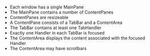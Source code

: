 - Each window has a single MainPane
- The MainPane contains a number of ContentPanes
- ContentPanes are resizeable
- A ContentPane consists of a TabBar and a ContentArea
- The TabBar contains at least one TabHandler
- Exactly one Handler in each TabBar is focused
- The ContentArea displays the content associated with the focused Handler
- The ContentArea may have scrollbars



